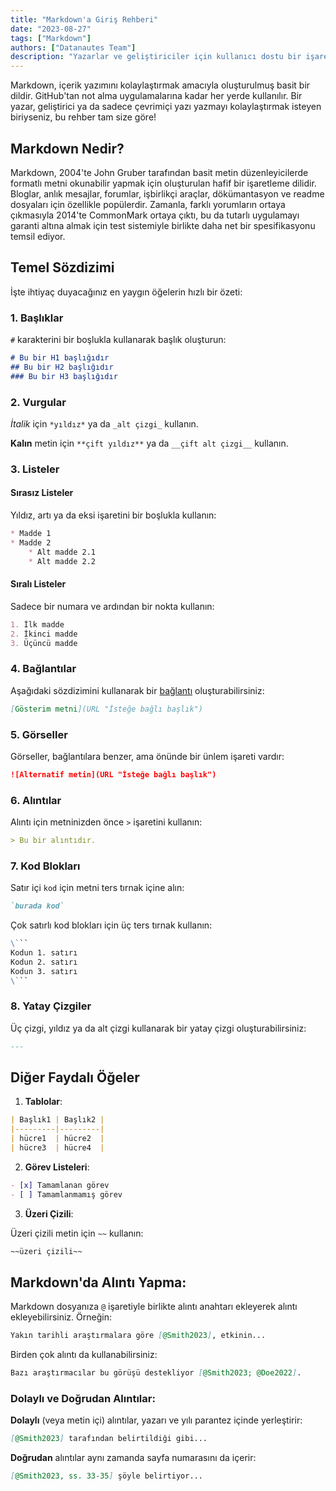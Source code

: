 ```yaml
---
title: "Markdown'a Giriş Rehberi"
date: "2023-08-27"
tags: ["Markdown"]
authors: ["Datanautes Team"]
description: "Yazarlar ve geliştiriciler için kullanıcı dostu bir işaretleme dilini, Markdown'ı keşfedin. GitHub gibi platformlarda içerik okunabilirliğinizi artırın. Rehberimize göz atın!"
---
```


Markdown, içerik yazımını kolaylaştırmak amacıyla oluşturulmuş basit bir dildir. GitHub'tan not alma uygulamalarına kadar her yerde kullanılır. Bir yazar, geliştirici ya da sadece çevrimiçi yazı yazmayı kolaylaştırmak isteyen biriyseniz, bu rehber tam size göre!

## Markdown Nedir?

Markdown, 2004'te John Gruber tarafından basit metin düzenleyicilerde formatlı metni okunabilir yapmak için oluşturulan hafif bir işaretleme dilidir. Bloglar, anlık mesajlar, forumlar, işbirlikçi araçlar, dökümantasyon ve readme dosyaları için özellikle popülerdir. Zamanla, farklı yorumların ortaya çıkmasıyla 2014'te CommonMark ortaya çıktı, bu da tutarlı uygulamayı garanti altına almak için test sistemiyle birlikte daha net bir spesifikasyonu temsil ediyor.

## Temel Sözdizimi

İşte ihtiyaç duyacağınız en yaygın öğelerin hızlı bir özeti:

### 1. Başlıklar

`#` karakterini bir boşlukla kullanarak başlık oluşturun:

```md
# Bu bir H1 başlığıdır
## Bu bir H2 başlığıdır
### Bu bir H3 başlığıdır
```

### 2. Vurgular

_İtalik_ için `*yıldız*` ya da `_alt çizgi_` kullanın.

**Kalın** metin için `**çift yıldız**` ya da `__çift alt çizgi__` kullanın.

### 3. Listeler

#### Sırasız Listeler

Yıldız, artı ya da eksi işaretini bir boşlukla kullanın:

```md
* Madde 1
* Madde 2
    * Alt madde 2.1
    * Alt madde 2.2
```

#### Sıralı Listeler

Sadece bir numara ve ardından bir nokta kullanın:

```md
1. İlk madde
2. İkinci madde
3. Üçüncü madde
```

### 4. Bağlantılar

Aşağıdaki sözdizimini kullanarak bir [bağlantı](https://www.example.com/) oluşturabilirsiniz:

```md
[Gösterim metni](URL "İsteğe bağlı başlık")
```

### 5. Görseller

Görseller, bağlantılara benzer, ama önünde bir ünlem işareti vardır:

```md
![Alternatif metin](URL "İsteğe bağlı başlık")
```

### 6. Alıntılar

Alıntı için metninizden önce `>` işaretini kullanın:

```md
> Bu bir alıntıdır.
```

### 7. Kod Blokları

Satır içi `kod` için metni ters tırnak içine alın:

```md
`burada kod`
```

Çok satırlı kod blokları için üç ters tırnak kullanın:

```md
\```
Kodun 1. satırı
Kodun 2. satırı
Kodun 3. satırı
\```
```

### 8. Yatay Çizgiler

Üç çizgi, yıldız ya da alt çizgi kullanarak bir yatay çizgi oluşturabilirsiniz:

```md
---
```

## Diğer Faydalı Öğeler

1. **Tablolar**:

```md
| Başlık1 | Başlık2 |
|---------|---------|
| hücre1  | hücre2  |
| hücre3  | hücre4  |
```

2. **Görev Listeleri**:

```md
- [x] Tamamlanan görev
- [ ] Tamamlanmamış görev
```

3. **Üzeri Çizili**:

Üzeri çizili metin için `~~` kullanın:

```md
~~üzeri çizili~~
```

## Markdown'da Alıntı Yapma:

Markdown dosyanıza `@` işaretiyle birlikte alıntı anahtarı ekleyerek alıntı ekleyebilirsiniz. Örneğin:

```md
Yakın tarihli araştırmalara göre [@Smith2023], etkinin...
```

Birden çok alıntı da kullanabilirsiniz:

```md
Bazı araştırmacılar bu görüşü destekliyor [@Smith2023; @Doe2022].
```

### Dolaylı ve Doğrudan Alıntılar:

**Dolaylı** (veya metin içi) alıntılar, yazarı ve yılı parantez içinde yerleştirir:

```md
[@Smith2023] tarafından belirtildiği gibi...
```

**Doğrudan** alıntılar aynı zamanda sayfa numarasını da içerir:

```md
[@Smith2023, ss. 33-35] şöyle belirtiyor...
```

